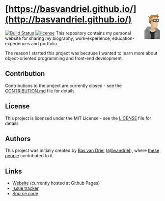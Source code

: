 # [https://basvandriel.github.io/](http://basvandriel.github.io/) <img src="var/public/assets/images/profile-pictures/profile-picture-pixelated.png" height="10%" width="10%" align="right" />
[![Build Status](https://travis-ci.org/basvandriel/WWW.svg?branch=master)](https://travis-ci.org/basvandriel/WWW)
[![license](https://img.shields.io/github/license/basvandriel/WWW.svg)](LICENSE.md)
This repository contains my personal website for sharing my biography, work-experience, education-experiences and portfolio

The reason I started this project was because I wanted to learn more about object-oriented programming and front-end development.

## Contribution
Contributions to the project are currently closed - see the [CONTRIBUTION.md](CONTRIBUTION.md) file for details.

## License
This project is licensed under the MIT License - see the [LICENSE](LICENSE.md) file for details

## Authors
This project was initially created by [Bas van Driel](https://github.com/basvandriel "GitHub page") ([@bvandriel](https://twitter.com/bvandriel "Twitter page")), where [these people](https://github.com/basvandriel/WWW/graphs/contributors) contributed to it.

## Links
* [Website](http://basvandriel.github.io/) (currently hosted at Github Pages)
* [Issue tracker](https://github.com/basvandriel/basvandriel.nl/issues)
* [Source code](https://github.com/basvandriel/basvandriel.nl)
